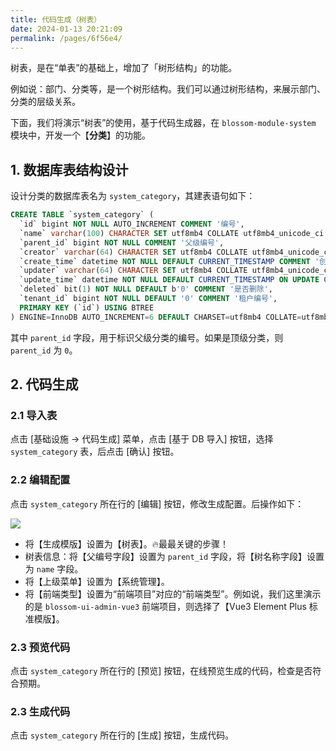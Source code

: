 ```yaml
---
title: 代码生成（树表）
date: 2024-01-13 20:21:09
permalink: /pages/6f56e4/
---
```


树表，是在“单表”的基础上，增加了「树形结构」的功能。

例如说：部门、分类等，是一个树形结构。我们可以通过树形结构，来展示部门、分类的层级关系。

下面，我们将演示“树表”的使用，基于代码生成器，在 `blossom-module-system` 模块中，开发一个【**分类**】的功能。

## 1. 数据库表结构设计

设计分类的数据库表名为 `system_category`，其建表语句如下：

```sql
CREATE TABLE `system_category` (
  `id` bigint NOT NULL AUTO_INCREMENT COMMENT '编号',
  `name` varchar(100) CHARACTER SET utf8mb4 COLLATE utf8mb4_unicode_ci NOT NULL DEFAULT '' COMMENT '名字',
  `parent_id` bigint NOT NULL COMMENT '父级编号',
  `creator` varchar(64) CHARACTER SET utf8mb4 COLLATE utf8mb4_unicode_ci DEFAULT '' COMMENT '创建者',
  `create_time` datetime NOT NULL DEFAULT CURRENT_TIMESTAMP COMMENT '创建时间',
  `updater` varchar(64) CHARACTER SET utf8mb4 COLLATE utf8mb4_unicode_ci DEFAULT '' COMMENT '更新者',
  `update_time` datetime NOT NULL DEFAULT CURRENT_TIMESTAMP ON UPDATE CURRENT_TIMESTAMP COMMENT '更新时间',
  `deleted` bit(1) NOT NULL DEFAULT b'0' COMMENT '是否删除',
  `tenant_id` bigint NOT NULL DEFAULT '0' COMMENT '租户编号',
  PRIMARY KEY (`id`) USING BTREE
) ENGINE=InnoDB AUTO_INCREMENT=6 DEFAULT CHARSET=utf8mb4 COLLATE=utf8mb4_unicode_ci COMMENT='分类表';
```

其中 `parent_id` 字段，用于标识父级分类的编号。如果是顶级分类，则 `parent_id` 为 `0`。

## 2. 代码生成

### 2.1 导入表

点击 [基础设施 -> 代码生成] 菜单，点击 [基于 DB 导入] 按钮，选择 `system_category` 表，后点击 [确认] 按钮。

### 2.2 编辑配置

点击 `system_category` 所在行的 [编辑] 按钮，修改生成配置。后操作如下：

![](https://ximu233.oss-cn-shenzhen.aliyuncs.com/econets-vue/master_slave_table_8.png)

- 将【生成模版】设置为【树表】。🔥最最关键的步骤！
- 树表信息：将【父编号字段】设置为 `parent_id` 字段，将【树名称字段】设置为 `name` 字段。
- 将【上级菜单】设置为【系统管理】。
- 将【前端类型】设置为“前端项目”对应的“前端类型”。例如说，我们这里演示的是 `blossom-ui-admin-vue3` 前端项目，则选择了【Vue3 Element Plus 标准模版】。

### 2.3 预览代码

点击 `system_category` 所在行的 [预览] 按钮，在线预览生成的代码，检查是否符合预期。

### 2.3 生成代码

点击 `system_category` 所在行的 [生成] 按钮，生成代码。
